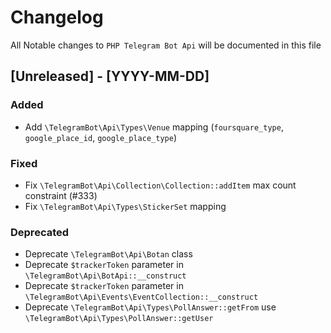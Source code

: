 # Changelog

All Notable changes to `PHP Telegram Bot Api` will be documented in this file

## [Unreleased] - [YYYY-MM-DD]

### Added
- Add `\TelegramBot\Api\Types\Venue` mapping (`foursquare_type`, `google_place_id`, `google_place_type`)

### Fixed
- Fix `\TelegramBot\Api\Collection\Collection::addItem` max count constraint (#333)
- Fix `\TelegramBot\Api\Types\StickerSet` mapping

### Deprecated
- Deprecate `\TelegramBot\Api\Botan` class
- Deprecate `$trackerToken` parameter in `\TelegramBot\Api\BotApi::__construct`
- Deprecate `$trackerToken` parameter in `\TelegramBot\Api\Events\EventCollection::__construct`
- Deprecate `\TelegramBot\Api\Types\PollAnswer::getFrom` use `\TelegramBot\Api\Types\PollAnswer::getUser`
